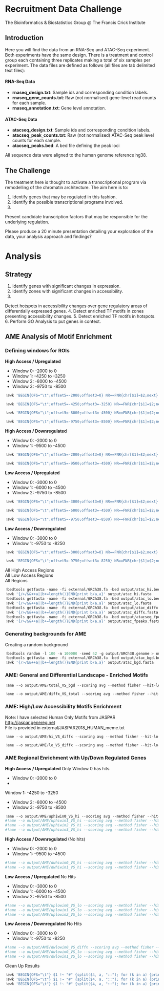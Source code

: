 # Recruitment Data Challenge

The Bioinformatics & Biostatistics Group @ The
Francis Crick Institute

## Introduction

Here you will find the data from an
RNA-Seq and ATAC-Seq experiment. Both experiments have the same design. There is
a treatment and control group each containing three replicates making a total of
six samples per experiment. The data files are defined as follows (all files are
tab delimited text files):

#### RNA-Seq Data

- **rnaseq_design.txt**: Sample
ids and corresponding condition labels.
- **rnaseq_gene_counts.txt**: Raw (not
normalised) gene-level read counts for each sample.
- **rnaseq_annotation.txt**:
Gene level annotation.

#### ATAC-Seq Data

- **atacseq_design.txt**: Sample ids
and corresponding condition labels.
- **atacseq_peak_counts.txt**: Raw (not
normalised) ATAC-Seq peak level counts for each sample.
- **atacseq_peaks.bed**:
A bed file defining the peak loci

All sequence data were aligned to the human
genome reference hg38.

## The Challenge

The treatment here is thought to
activate a transcriptional program via remodelling of the chromatin
architecture. The aim here is to:  
1. Identify genes that may be regulated in
this fashion.  
2. Identify the possible transcriptional programs involved.  
3.
Present candidate transcription factors that may be responsible for the
underlying regulation.  

Please produce a 20 minute presentation detailing your
exploration of the data, your analysis approach and findings?

# Analysis
## Strategy

1. Identify genes with significant changes in
expression.
2. Identify zones with significant changes in accessibility.
3.
Detect hotspots in accessibility changes over gene regulatory areas of
differentially expressed genes.
4. Detect enriched TF motifs in zones presenting
accessibility changes.
5. Detect enriched TF motifs in hotspots.
6. Perform GO
Analysis to put genes in context.

## AME Analysis of Motif Enrichment
### Defining windows for ROIs
**High Access
/ Upregulated**
- Window 0: -2000 to 0  
- Window 1: -4250 to -3250  
- Window
2: -8000 to -4500
- Window 3: -9750 to -8500

```python
!awk 'BEGIN{OFS="\t";offset5=-2000;offset3=0} NR==FNR{chr[$1]=$2;next} {if($1 in chr){lim=chr[$1];if($6=="+"){left=$2+offset5;right=$2+offset3}else{left=$3-offset3;right=$3-offset5}; if(left<0){left=0}else if(right>lim){right=lim}else{$2=left;$3=right}; print}else{print "error "$1" not in genome"}}' output/GRCh38.genome output/upregby_hiprom.bed | bedtools intersect -a - -b output/atac_hi.bed | sort -k1,1 -k2,2n | bedtools getfasta -name -s -fi external/GRCh38.fa -bed - | awk '/^>/{$0=$0"_"(++i)}1' > output/upregby_hiprom_win0.fasta
```

```python
!awk 'BEGIN{OFS="\t";offset5=-4250;offset3=-3250} NR==FNR{chr[$1]=$2;next} {if($1 in chr){lim=chr[$1];if($6=="+"){left=$2+offset5;right=$2+offset3}else{left=$3-offset3;right=$3-offset5}; if(left<0){left=0}else if(right>lim){right=lim}else{$2=left;$3=right}; print}else{print "error "$1" not in genome"}}' output/GRCh38.genome output/upregby_hiprom.bed | bedtools intersect -a - -b output/atac_hi.bed | sort -k1,1 -k2,2n | bedtools getfasta -name -s -fi external/GRCh38.fa -bed - | awk '/^>/{$0=$0"_"(++i)}1' > output/upregby_hiprom_win1.fasta
```

```python
!awk 'BEGIN{OFS="\t";offset5=-8000;offset3=-4500} NR==FNR{chr[$1]=$2;next} {if($1 in chr){lim=chr[$1];if($6=="+"){left=$2+offset5;right=$2+offset3}else{left=$3-offset3;right=$3-offset5}; if(left<0){left=0}else if(right>lim){right=lim}else{$2=left;$3=right}; print}else{print "error "$1" not in genome"}}' output/GRCh38.genome output/upregby_hiprom.bed | bedtools intersect -a - -b output/atac_hi.bed | sort -k1,1 -k2,2n | bedtools getfasta -name -s -fi external/GRCh38.fa -bed - | awk '/^>/{$0=$0"_"(++i)}1' > output/upregby_hiprom_win2.fasta
```

```python
!awk 'BEGIN{OFS="\t";offset5=-9750;offset3=-8500} NR==FNR{chr[$1]=$2;next} {if($1 in chr){lim=chr[$1];if($6=="+"){left=$2+offset5;right=$2+offset3}else{left=$3-offset3;right=$3-offset5}; if(left<0){left=0}else if(right>lim){right=lim}else{$2=left;$3=right}; print}else{print "error "$1" not in genome"}}' output/GRCh38.genome output/upregby_hiprom.bed | bedtools intersect -a - -b output/atac_hi.bed | sort -k1,1 -k2,2n | bedtools getfasta -name -s -fi external/GRCh38.fa -bed - | awk '/^>/{$0=$0"_"(++i)}1' > output/upregby_hiprom_win3.fasta
```

**High Access / Downregulated**
- Window 0: -2000 to 0  
- Window 1: -9500 to
-4500

```python
!awk 'BEGIN{OFS="\t";offset5=-2000;offset3=0} NR==FNR{chr[$1]=$2;next} {if($1 in chr){lim=chr[$1];if($6=="+"){left=$2+offset5;right=$2+offset3}else{left=$3-offset3;right=$3-offset5}; if(left<0){left=0}else if(right>lim){right=lim}else{$2=left;$3=right}; print}else{print "error "$1" not in genome"}}' output/GRCh38.genome output/dwregby_hiprom.bed | bedtools intersect -a - -b output/atac_hi.bed | sort -k1,1 -k2,2n | bedtools getfasta -name -s -fi external/GRCh38.fa -bed - | awk '/^>/{$0=$0"_"(++i)}1' > output/dwregby_hiprom_win0.fasta
```

```python
!awk 'BEGIN{OFS="\t";offset5=-9500;offset3=-4500} NR==FNR{chr[$1]=$2;next} {if($1 in chr){lim=chr[$1];if($6=="+"){left=$2+offset5;right=$2+offset3}else{left=$3-offset3;right=$3-offset5}; if(left<0){left=0}else if(right>lim){right=lim}else{$2=left;$3=right}; print}else{print "error "$1" not in genome"}}' output/GRCh38.genome output/dwregby_hiprom.bed | bedtools intersect -a - -b output/atac_hi.bed | sort -k1,1 -k2,2n | bedtools getfasta -name -s -fi external/GRCh38.fa -bed - | awk '/^>/{$0=$0"_"(++i)}1' > output/dwregby_hiprom_win1.fasta
```

**Low Access / Upregulated**
- Window 0: -3000 to 0  
- Window 1: -6000 to -4500
- Window 2: -9750 to -8500

```python
!awk 'BEGIN{OFS="\t";offset5=-3000;offset3=0} NR==FNR{chr[$1]=$2;next} {if($1 in chr){lim=chr[$1];if($6=="+"){left=$2+offset5;right=$2+offset3}else{left=$3-offset3;right=$3-offset5}; if(left<0){left=0}else if(right>lim){right=lim}else{$2=left;$3=right}; print}else{print "error "$1" not in genome"}}' output/GRCh38.genome output/upregby_loprom.bed | bedtools intersect -a - -b output/atac_hi.bed | sort -k1,1 -k2,2n | bedtools getfasta -name -s -fi external/GRCh38.fa -bed - | awk '/^>/{$0=$0"_"(++i)}1' > output/upregby_loprom_win0.fasta
```

```python
!awk 'BEGIN{OFS="\t";offset5=-6000;offset3=-4500} NR==FNR{chr[$1]=$2;next} {if($1 in chr){lim=chr[$1];if($6=="+"){left=$2+offset5;right=$2+offset3}else{left=$3-offset3;right=$3-offset5}; if(left<0){left=0}else if(right>lim){right=lim}else{$2=left;$3=right}; print}else{print "error "$1" not in genome"}}' output/GRCh38.genome output/upregby_loprom.bed | bedtools intersect -a - -b output/atac_hi.bed | sort -k1,1 -k2,2n | bedtools getfasta -name -s -fi external/GRCh38.fa -bed - | awk '/^>/{$0=$0"_"(++i)}1' > output/upregby_loprom_win1.fasta
```

```python
!awk 'BEGIN{OFS="\t";offset5=-9750;offset3=-8500} NR==FNR{chr[$1]=$2;next} {if($1 in chr){lim=chr[$1];if($6=="+"){left=$2+offset5;right=$2+offset3}else{left=$3-offset3;right=$3-offset5}; if(left<0){left=0}else if(right>lim){right=lim}else{$2=left;$3=right}; print}else{print "error "$1" not in genome"}}' output/GRCh38.genome output/upregby_loprom.bed | bedtools intersect -a - -b output/atac_hi.bed | sort -k1,1 -k2,2n | bedtools getfasta -name -s -fi external/GRCh38.fa -bed - | awk '/^>/{$0=$0"_"(++i)}1' > output/upregby_loprom_win2.fasta
```

**Low Access / Downregulated**
- Window 0: -3000 to 0   
- Window 1: -9750 to
-8250

```python
!awk 'BEGIN{OFS="\t";offset5=-3000;offset3=0} NR==FNR{chr[$1]=$2;next} {if($1 in chr){lim=chr[$1];if($6=="+"){left=$2+offset5;right=$2+offset3}else{left=$3-offset3;right=$3-offset5}; if(left<0){left=0}else if(right>lim){right=lim}else{$2=left;$3=right}; print}else{print "error "$1" not in genome"}}' output/GRCh38.genome output/dwregby_loprom.bed | bedtools intersect -a - -b output/atac_hi.bed | sort -k1,1 -k2,2n | bedtools getfasta -name -s -fi external/GRCh38.fa -bed - | awk '/^>/{$0=$0"_"(++i)}1' > output/dwregby_loprom_win0.fasta
```

```python
!awk 'BEGIN{OFS="\t";offset5=-9750;offset3=-8250} NR==FNR{chr[$1]=$2;next} {if($1 in chr){lim=chr[$1];if($6=="+"){left=$2+offset5;right=$2+offset3}else{left=$3-offset3;right=$3-offset5}; if(left<0){left=0}else if(right>lim){right=lim}else{$2=left;$3=right}; print}else{print "error "$1" not in genome"}}' output/GRCh38.genome output/dwregby_loprom.bed | bedtools intersect -a - -b output/atac_hi.bed | sort -k1,1 -k2,2n | bedtools getfasta -name -s -fi external/GRCh38.fa -bed - | awk '/^>/{$0=$0"_"(++i)}1' > output/dwregby_loprom_win1.fasta
```

All High Access Regions  
All Low Access Regions  
All Regions

```python
!bedtools getfasta -name -fi external/GRCh38.fa -bed output/atac_hi.bed > output/atac_hi.fasta
!awk '{/>/&&++a||b+=length()}END{print b/a,a}' output/atac_hi.fasta
!bedtools getfasta -name -fi external/GRCh38.fa -bed output/atac_lo.bed > output/atac_lo.fasta
!awk '{/>/&&++a||b+=length()}END{print b/a,a}' output/atac_lo.fasta
!bedtools getfasta -name -fi external/GRCh38.fa -bed output/atac_diffx.bed > output/atac_diffx.fasta
!awk '{/>/&&++a||b+=length()}END{print b/a,a}' output/atac_diffx.fasta
!bedtools getfasta -name -fi external/GRCh38.fa -bed output/atacseq_fpeaks.bed6 > output/atac_fpeaks.fasta
!awk '{/>/&&++a||b+=length()}END{print b/a,a}' output/atac_fpeaks.fasta
```

### Generating backgrounds for AME
Creating a random background

```python
!bedtools random -l 100 -n 100000 -seed 42 -g output/GRCh38.genome > output/atac_bgd.bed 2> /dev/null
!bedtools getfasta -name -fi external/GRCh38.fa -bed output/atac_bgd.bed > output/atac_bgd.fasta
!awk '{/>/&&++a||b+=length()}END{print b/a,a}' output/atac_bgd.fasta
```

### AME: General and Differential Landscape - Enriched Motifs

```python
!ame --o output/AME/total_VS_bgd --scoring avg --method fisher --hit-lo-fraction 0.25 --evalue-report-threshold 0.05 --control output/atac_bgd.fasta output/atac_fpeaks.fasta external/JASPAR2018_HUMAN_meme.txt
```

```python
!ame --o output/AME/diffx_VS_total --scoring avg --method fisher --hit-lo-fraction 0.25 --evalue-report-threshold 0.05 --control output/atac_fpeaks.fasta output/atac_diffx.fasta external/JASPAR2018_HUMAN_meme.txt
```

### AME: High/Low Accessibility Motifs Enrichment

Note: I have selected Human
Only Motifs from JASPAR  
http://jaspar.genereg.net  
File is provided in
external/JASPAR2018_HUMAN_meme.txt

```python
!ame --o output/AME/hi_VS_diffx --scoring avg --method fisher --hit-lo-fraction 0.25 --evalue-report-threshold 0.05 --control output/atac_diffx.fasta output/atac_hi.fasta external/JASPAR2018_HUMAN_meme.txt
```

```python
!ame --o output/AME/lo_VS_diffx --scoring avg --method fisher --hit-lo-fraction 0.25 --evalue-report-threshold 0.05 --control output/atac_diffx.fasta output/atac_lo.fasta external/JASPAR2018_HUMAN_meme.txt
```

### AME Regional Enrichment with Up/Down Regulated Genes

**High Access / Upregulated** Only Window 0 has hits
- Window 0: -2000 to 0  
-
Window 1: -4250 to -3250  
- Window 2: -8000 to -4500
- Window 3: -9750 to -8500

```python
!ame --o output/AME/uphiwin0_VS_hi --scoring avg --method fisher --hit-lo-fraction 0.25 --evalue-report-threshold 0.05 --control output/atac_hi.fasta output/upregby_hiprom_win0.fasta external/JASPAR2018_HUMAN_meme.txt
#!ame --o output/AME/uphiwin1_VS_hi --scoring avg --method fisher --hit-lo-fraction 0.25 --evalue-report-threshold 0.05 --control output/atac_hi.fasta output/upregby_hiprom_win1.fasta external/JASPAR2018_HUMAN_meme.txt
#!ame --o output/AME/uphiwin2_VS_hi --scoring avg --method fisher --hit-lo-fraction 0.25 --evalue-report-threshold 0.05 --control output/atac_hi.fasta output/upregby_hiprom_win2.fasta external/JASPAR2018_HUMAN_meme.txt
#!ame --o output/AME/uphiwin3_VS_hi --scoring avg --method fisher --hit-lo-fraction 0.25 --evalue-report-threshold 0.05 --control output/atac_hi.fasta output/upregby_hiprom_win3.fasta external/JASPAR2018_HUMAN_meme.txt
```

**High Access / Downregulated** (No hits)
- Window 0: -2000 to 0  
- Window 1:
-9500 to -4500

```python
#!ame --o output/AME/dwhiwin0_VS_hi --scoring avg --method fisher --hit-lo-fraction 0.25 --evalue-report-threshold 0.05 --control output/atac_hi.fasta output/dwregby_hiprom_win0.fasta external/JASPAR2018_HUMAN_meme.txt
#!ame --o output/AME/dwhiwin1_VS_hi --scoring avg --method fisher --hit-lo-fraction 0.25 --evalue-report-threshold 0.05 --control output/atac_hi.fasta output/dwregby_hiprom_win1.fasta external/JASPAR2018_HUMAN_meme.txt
```

**Low Access / Upregulated** No Hits
- Window 0: -3000 to 0  
- Window 1: -6000
to -4500  
- Window 2: -9750 to -8500

```python
#!ame --o output/AME/uplowin0_VS_lo --scoring avg --method fisher --hit-lo-fraction 0.25 --evalue-report-threshold 0.05 --control output/atac_lo.fasta output/upregby_loprom_win0.fasta external/JASPAR2018_HUMAN_meme.txt
#!ame --o output/AME/uplowin1_VS_lo --scoring avg --method fisher --hit-lo-fraction 0.25 --evalue-report-threshold 0.05 --control output/atac_lo.fasta output/upregby_loprom_win1.fasta external/JASPAR2018_HUMAN_meme.txt
#!ame --o output/AME/uplowin2_VS_lo --scoring avg --method fisher --hit-lo-fraction 0.25 --evalue-report-threshold 0.05 --control output/atac_lo.fasta output/upregby_loprom_win2.fasta external/JASPAR2018_HUMAN_meme.txt
```

**Low Access / Downregulated** No Hits
- Window 0: -3000 to 0   
- Window 1:
-9750 to -8250

```python
#!ame --o output/AME/dwlowin0_VS_diffx --scoring avg --method fisher --hit-lo-fraction 0.25 --evalue-report-threshold 0.05 --control output/atac_diffx.fasta output/dwregby_loprom_win0.fasta external/JASPAR2018_HUMAN_meme.txt
#!ame --o output/AME/dwlowin0_VS_lo --scoring avg --method fisher --hit-lo-fraction 0.25 --evalue-report-threshold 0.05 --control output/atac_lo.fasta output/dwregby_loprom_win0.fasta external/JASPAR2018_HUMAN_meme.txt
#!ame --o output/AME/dwlowin1_VS_lo --scoring avg --method fisher --hit-lo-fraction 0.25 --evalue-report-threshold 0.05 --control output/atac_lo.fasta output/dwregby_loprom_win1.fasta external/JASPAR2018_HUMAN_meme.txt
```

Clean Up Results

```python
!awk 'BEGIN{OFS="\t"} $1 !~ "#" {split($4, a, "::"); for (k in a) {print $1,$3,a[k],$7,$8};delete a}' output/AME/hi_VS_diffx/ame.tsv | sed 's/'\(.*\)'//g' > output/hi_TFMs.tsv
!awk 'BEGIN{OFS="\t"} $1 !~ "#" {split($4, a, "::"); for (k in a) {print $1,$3,a[k],$7,$8};delete a}' output/AME/lo_VS_diffx/ame.tsv | sed 's/'\(.*\)'//g' > output/lo_TFMs.tsv
!awk 'BEGIN{OFS="\t"} $1 !~ "#" {split($4, a, "::"); for (k in a) {print $1,$3,a[k],$7,$8};delete a}' output/AME/uphiwin0_VS_hi/ame.tsv | sed 's/'\(.*\)'//g' > output/uphiprox_TFMs.tsv
```
